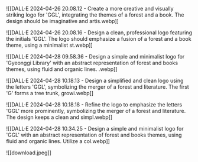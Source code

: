 ![[DALL·E 2024-04-26 20.08.12 - Create a more creative and visually striking logo for 'GGL', integrating the themes of a forest and a book. The design should be imaginative and artis.webp]]

![[DALL·E 2024-04-26 20.08.16 - Design a clean, professional logo featuring the initials 'GGL'. The logo should emphasize a fusion of a forest and a book theme, using a minimalist st.webp]]

![[DALL·E 2024-04-28 09.58.36 - Design a simple and minimalist logo for 'Gyeonggi Library' with an abstract representation of forest and books themes, using fluid and organic lines. .webp]]

![[DALL·E 2024-04-28 10.18.13 - Design a simplified and clean logo using the letters 'GGL', symbolizing the merger of a forest and literature. The first 'G' forms a tree trunk, growi.webp]]

![[DALL·E 2024-04-28 10.18.18 - Refine the logo to emphasize the letters 'GGL' more prominently, symbolizing the merger of a forest and literature. The design keeps a clean and simpl.webp]]

![[DALL·E 2024-04-28 10.34.25 - Design a simple and minimalist logo for 'GGL' with an abstract representation of forest and books themes, using fluid and organic lines. Utilize a col.webp]]

![[download.jpeg]]
